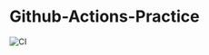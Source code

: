# Github-Actions-Practice

![CI](https://github.com/zodani/Github-Actions-Practice/workflows/CI/badge.svg)
